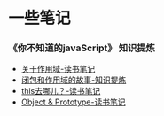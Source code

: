 # 一些笔记

### 《你不知道的javaScript》 知识提炼
   * [关于作用域-读书笔记](https://github.com/YuFon/blog/issues/1)
   * [闭包和作用域的故事-知识提炼](https://github.com/YuFon/blog/issues/2)
   * [this去哪儿？-读书笔记](https://github.com/YuFon/blog/issues/3)
   * [Object & Prototype-读书笔记](https://github.com/YuFon/blog/issues/4)

